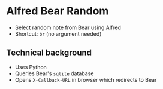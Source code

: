 # Alfred Bear Random
- Select random note from Bear using Alfred
- Shortcut: `br` (no argument needed)

## Technical background
- Uses Python
- Queries Bear's `sqlite` database
- Opens `X-Callback-URL` in browser which redirects to Bear
